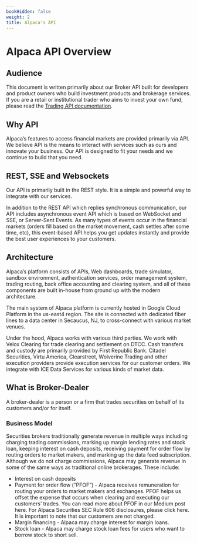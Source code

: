 ```yaml
---
bookHidden: false
weight: 2
title: Alpaca's API
---
```


# Alpaca API Overview

## Audience

This document is written primarily about our Broker API built for developers and product owners who build investment products and brokerage services. If you are a retail or institutional trader who aims to invest your own fund, please read the [Trading API documentation](https://alpaca.markets/docs/).

## Why API

Alpaca’s features to access financial markets are provided primarily via API. We believe API is the means to interact with services such as ours and innovate your business. Our API is designed to fit your needs and we continue to build that you need.

## REST, SSE and Websockets

Our API is primarily built in the REST style. It is a simple and powerful way to integrate with our services.

In addition to the REST API which replies synchronous communication, our API includes asynchronous event API which is based on WebSocket and SSE, or Server-Sent Events. As many types of events occur in the financial markets (orders fill based on the market movement, cash settles after some time, etc), this event-based API helps you get updates instantly and provide the best user experiences to your customers.

## Architecture

Alpaca’s platform consists of APIs, Web dashboards, trade simulator, sandbox environment, authentication services, order management system, trading routing, back office accounting and clearing system, and all of these components are built in-house from ground up with the modern architecture.

The main system of Alpaca platform is currently hosted in Google Cloud Platform in the us-east4 region. The site is connected with dedicated fiber lines to a data center in Secaucus, NJ, to cross-connect with various market venues.

Under the hood, Alpaca works with various third parties. We work with Velox Clearing for trade clearing and settlement on DTCC. Cash transfers and custody are primarily provided by First Republic Bank. Citadel Securities, Virtu America, Clearstreet, Wolverine Trading and other execution providers provide execution services for our customer orders. We integrate with ICE Data Services for various kinds of market data.

## What is Broker-Dealer

A broker-dealer is a person or a firm that trades securities on behalf of its customers and/or for itself.

### Business Model

Securities brokers traditionally generate revenue in multiple ways including charging trading commissions, marking up margin lending rates and stock loan, keeping interest on cash deposits, receiving payment for order flow by routing orders to market makers, and marking up the data feed subscription.
Although we do not charge commissions, Alpaca may generate revenue in some of the same ways as traditional online brokerages. These include:

- Interest on cash deposits
- Payment for order flow (“PFOF”) - Alpaca receives remuneration for routing your orders to market makers and exchanges. PFOF helps us offset the expense that occurs when clearing and executing our customers’ trades. You can read more about PFOF in our Medium post here. For Alpaca Securities SEC Rule 606 disclosures, please click here. It is important to note that our customers are not charged.
- Margin financing - Alpaca may charge interest for margin loans.
- Stock loan - Alpaca may charge stock loan fees for users who want to borrow stock to short sell.
